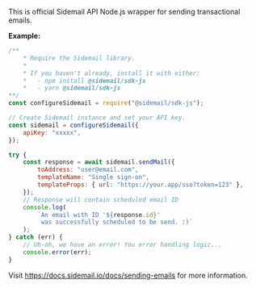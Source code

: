 This is official Sidemail API Node.js wrapper for sending transactional emails.

**Example:**
```javascript
/**
	* Require the Sidemail library.
	*
	* If you haven't already, install it with either:
	*	- npm install @sidemail/sdk-js
	*	- yarn @sidemail/sdk-js
**/
const configureSidemail = require("@sidemail/sdk-js");

// Create Sidemail instance and set your API key.
const sidemail = configureSidemail({
	apiKey: "xxxxx",
});

try {
	const response = await sidemail.sendMail({
		toAddress: "user@email.com",
		templateName: "Single sign-on",
		templateProps: { url: "https://your.app/sso?token=123" },
	});
	// Response will contain scheduled email ID
	console.log(
		`An email with ID '${response.id}'
		 was successfully scheduled to be send. :)`
	);
} catch (err) {
	// Uh-oh, we have an error! You error handling logic...
	console.error(err);
}
```

Visit https://docs.sidemail.io/docs/sending-emails for more information.